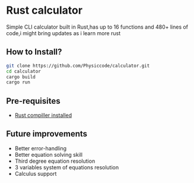 # Rust calculator
Simple CLI calculator built in Rust,has up to 16 functions and 480+ lines of code,i might bring updates as  i learn more rust
## How to Install?
```bash
git clone https://github.com/Physiccode/calculator.git
cd calculator
cargo build
cargo run
```
## Pre-requisites
- [Rust compiller installed](https://www.rust-lang.org/tools/install)
## Future improvements
- Better error-handling
- Better equation solving skill
- Third degree equation resolution
- 3 variables system of equations resolution
- Calculus support
